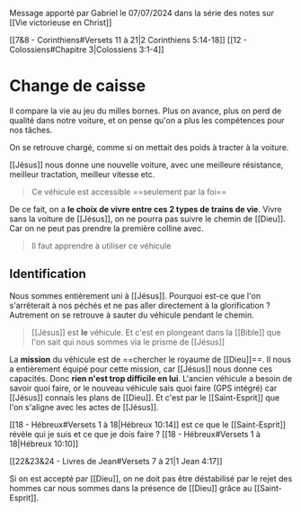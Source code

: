 Message apporté par Gabriel le 07/07/2024 dans la série des notes sur [[Vie victorieuse en Christ]]

[[7&8 - Corinthiens#Versets 11 à 21|2 Corinthiens 5:14-18]]
[[12 - Colossiens#Chapitre 3|Colossiens 3:1-4]]
# Change de caisse
Il compare la vie au jeu du milles bornes. Plus on avance, plus on perd de qualité dans notre voiture, et on pense qu'on a plus les compétences pour nos tâches.

On se retrouve chargé, comme si on mettait des poids à tracter à la voiture.

[[Jésus]] nous donne une nouvelle voiture, avec une meilleure résistance, meilleur tractation, meilleur vitesse etc.
> Ce véhicule est accessible ==seulement par la foi==

De ce fait, on a **le choix de vivre entre ces 2 types de trains de vie**. Vivre sans la voiture de [[Jésus]], on ne pourra pas suivre le chemin de [[Dieu]]. Car on ne peut pas prendre la première colline avec.
> Il faut apprendre à utiliser ce véhicule

## Identification
Nous sommes entièrement uni à [[Jésus]].
Pourquoi est-ce que l'on s'arrêterait à nos péchés et ne pas aller directement à la glorification ?
Autrement on se retrouve à sauter du véhicule pendant le chemin.
> [[Jésus]] est **le** véhicule. Et c'est en plongeant dans la [[Bible]] que l'on sait qui nous sommes via le prisme de [[Jésus]]

La **mission** du véhicule est de ==chercher le royaume de [[Dieu]]==.
Il nous a entièrement équipé pour cette mission, car [[Jésus]] nous donne ces capacités. Donc **rien n'est trop difficile en lui**.
L'ancien véhicule a besoin de savoir quoi faire, or le nouveau véhicule sais quoi faire (GPS intégré) car [[Jésus]] connais les plans de [[Dieu]]. Et c'est par le [[Saint-Esprit]] que l'on s'aligne avec les actes de [[Jésus]].

[[18 - Hébreux#Versets 1 à 18|Hébreux 10:14]] est ce que le [[Saint-Esprit]] révèle qui je suis et ce que je dois faire ? [[18 - Hébreux#Versets 1 à 18|Hébreux 10:10]]

[[22&23&24 - Livres de Jean#Versets 7 à 21|1 Jean 4:17]]

Si on est accepté par [[Dieu]], on ne doit pas être déstabilisé par le rejet des hommes car nous sommes dans la présence de [[Dieu]] grâce au [[Saint-Esprit]]. 